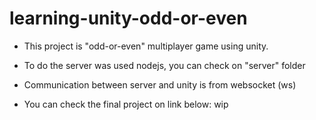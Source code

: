 # learning-unity-odd-or-even

- This project is "odd-or-even" multiplayer game using unity.

- To do the server was used nodejs, you can check on "server" folder

- Communication between server and unity is from websocket (ws)

- You can check the final project on link below: wip
